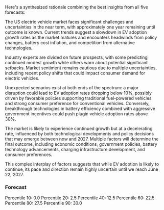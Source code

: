 Here's a synthesized rationale combining the best insights from all five forecasts:

The US electric vehicle market faces significant challenges and uncertainties in the near term, with approximately one year remaining until outcome is known. Current trends suggest a slowdown in EV adoption growth rates as the market matures and encounters headwinds from policy changes, battery cost inflation, and competition from alternative technologies.

Industry experts are divided on future prospects, with some predicting continued modest growth while others warn about potential significant setbacks. Market sentiment remains cautious due to multiple uncertainties, including recent policy shifts that could impact consumer demand for electric vehicles.

Unexpected scenarios exist at both ends of the spectrum: a major disruption could lead to EV adoption rates dropping below 10%, possibly driven by favorable policies supporting traditional fuel-powered vehicles and strong consumer preference for conventional vehicles. Conversely, breakthrough technologies in battery efficiency combined with aggressive government incentives could push plugin vehicle adoption rates above 30%.

The market is likely to experience continued growth but at a decelerating rate, influenced by both technological developments and policy decisions that may emerge between now and 2027. Multiple factors will determine the final outcome, including economic conditions, government policies, battery technology advancements, charging infrastructure development, and consumer preferences.

This complex interplay of factors suggests that while EV adoption is likely to continue, its pace and direction remain highly uncertain until we reach June 22, 2027.

### Forecast

Percentile 10: 0.0
Percentile 20: 2.5
Percentile 40: 12.5
Percentile 60: 22.5
Percentile 80: 27.5
Percentile 90: 30.0